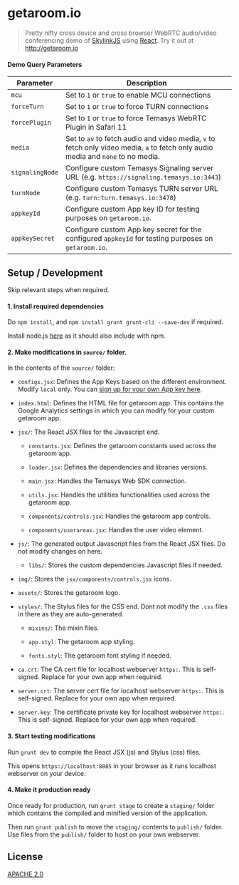 getaroom.io
====

> Pretty nifty cross device and cross browser WebRTC audio/video conferencing demo of [SkylinkJS](http://github.com/Temasys/SkylinkJS) using [React](http://facebook.github.io/react/).
> Try it out at http://getaroom.io

#### Demo Query Parameters

| Parameter | Description |
| --------- | ----------- |
| `mcu` | Set to `1` or `true` to enable MCU connections |
| `forceTurn` | Set to `1` or `true` to force TURN connections |
| `forcePlugin` | Set to `1` or `true` to force Temasys WebRTC Plugin in Safari 11 |
| `media` | Set to `av` to fetch audio and video media, `v` to fetch only video media, `a` to fetch only audio media and `none` to no media. |
| `signalingNode` | Configure custom Temasys Signaling server URL (e.g. `https://signaling.temasys.io:3443`) |
| `turnNode` | Configure custom Temasys TURN server URL (e.g. `turn:turn.temasys.io:3478`) |
| `appkeyId` | Configure custom App key ID for testing purposes on `getaroom.io`. |
| `appkeySecret` | Configure custom App key secret for the configured `appkeyId` for testing purposes on `getaroom.io`. |

Setup / Development
----

Skip relevant steps when required.

#### 1. Install required dependencies

Do `npm install`, and `npm install grunt grunt-cli --save-dev` if required.

Install node.js [here](https://nodejs.org/en/download/) as it should also include with npm.

#### 2. Make modifications in `source/` folder.

In the contents of the `source/` folder:

- `configs.jsx`: Defines the App Keys based on the different environment. Modify `local` only. You can [sign up for your own App key here](https://console.temasys.io).
    
- `index.html`: Defines the HTML file for getaroom app. This contains the Google Analytics settings in which you can modify for your custom getaroom app.

- `jsx/`: The React JSX files for the Javascript end.
      
   - `constants.jsx`: Defines the getaroom constants used across the getaroom app.
      
   - `loader.jsx`: Defines the dependencies and libraries versions.
      
   - `main.jsx`: Handles the Temasys Web SDK connection.
      
   - `utils.jsx`: Handles the utilities functionalities used across the getaroom app.
      
   - `components/controls.jsx`: Handles the getaroom app controls.
      
   - `components/userareas.jsx`: Handles the user video element.
      
- `js/`: The generated output Javascript files from the React JSX files. Do not modify changes on here.
     
   - `libs/`: Stores the custom dependencies Javascript files if needed.
      
- `img/`: Stores the `jsx/components/controls.jsx` icons.
   
- `assets/`: Stores the getaroom logo.
   
- `styles/`: The Stylus files for the CSS end. Dont not modify the `.css` files in there as they are auto-generated.
   
   - `mixins/`: The mixin files.
      
   - `app.styl`: The getaroom app styling.
      
   - `fonts.styl`: The getaroom font styling if needed.
      
- `ca.crt`: The CA cert file for localhost webserver `https:`. This is self-signed. Replace for your own app when required.
   
- `server.crt`: The server cert file for localhost webserver `https:`. This is self-signed. Replace for your own app when required.
   
- `server.key`: The certificate private key for localhost webserver `https:`. This is self-signed. Replace for your own app when required.
   

#### 3. Start testing modifications

Run `grunt dev` to compile the React JSX (js) and Stylus (css) files.

This opens `https://localhost:8085` in your browser as it runs localhost webserver on your device.
   
#### 4. Make it production ready

Once ready for production, run `grunt stage` to create a `staging/` folder which contains the compiled and minified version of the application.

Then run `grunt publish` to move the `staging/` contents to `publish/` folder. Use files from the `publish/` folder to host on your own webserver.


License
----

[APACHE 2.0](http://www.apache.org/licenses/LICENSE-2.0.html)